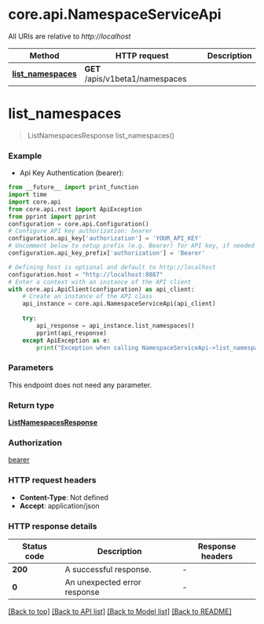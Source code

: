 # core.api.NamespaceServiceApi

All URIs are relative to *http://localhost*

Method | HTTP request | Description
------------- | ------------- | -------------
[**list_namespaces**](NamespaceServiceApi.md#list_namespaces) | **GET** /apis/v1beta1/namespaces | 


# **list_namespaces**
> ListNamespacesResponse list_namespaces()



### Example

* Api Key Authentication (bearer):
```python
from __future__ import print_function
import time
import core.api
from core.api.rest import ApiException
from pprint import pprint
configuration = core.api.Configuration()
# Configure API key authorization: bearer
configuration.api_key['authorization'] = 'YOUR_API_KEY'
# Uncomment below to setup prefix (e.g. Bearer) for API key, if needed
configuration.api_key_prefix['authorization'] = 'Bearer'

# Defining host is optional and default to http://localhost
configuration.host = "http://localhost:8887"
# Enter a context with an instance of the API client
with core.api.ApiClient(configuration) as api_client:
    # Create an instance of the API class
    api_instance = core.api.NamespaceServiceApi(api_client)
    
    try:
        api_response = api_instance.list_namespaces()
        pprint(api_response)
    except ApiException as e:
        print("Exception when calling NamespaceServiceApi->list_namespaces: %s\n" % e)
```

### Parameters
This endpoint does not need any parameter.

### Return type

[**ListNamespacesResponse**](ListNamespacesResponse.md)

### Authorization

[bearer](../README.md#bearer)

### HTTP request headers

 - **Content-Type**: Not defined
 - **Accept**: application/json

### HTTP response details
| Status code | Description | Response headers |
|-------------|-------------|------------------|
**200** | A successful response. |  -  |
**0** | An unexpected error response |  -  |

[[Back to top]](#) [[Back to API list]](../README.md#documentation-for-api-endpoints) [[Back to Model list]](../README.md#documentation-for-models) [[Back to README]](../README.md)

